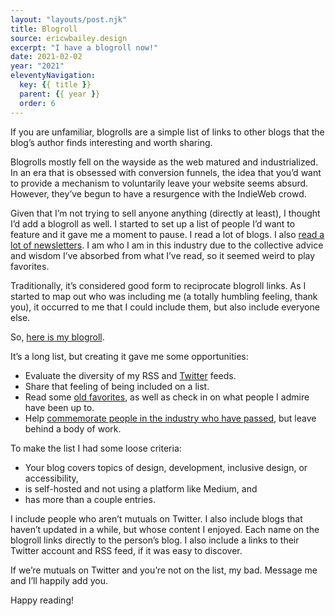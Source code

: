 ```yaml
---
layout: "layouts/post.njk"
title: Blogroll
source: ericwbailey.design
excerpt: "I have a blogroll now!"
date: 2021-02-02
year: "2021"
eleventyNavigation:
  key: {{ title }}
  parent: {{ year }}
  order: 6
---
```


If you are unfamiliar, blogrolls are a simple list of links to other blogs that the blog’s author finds interesting and worth sharing.

Blogrolls mostly fell on the wayside as the web matured and industrialized. In an era that is obsessed with conversion funnels, the idea that you’d want to provide a mechanism to voluntarily leave your website seems absurd. However, they’ve begun to have a resurgence with the IndieWeb crowd.

Given that I’m not trying to sell anyone anything (directly at least), I thought I’d add a blogroll as well. I started to set up a list of people I’d want to feature and it gave me a moment to pause. I read a lot of blogs. I also [read a lot of newsletters](https://ericwbailey.design/newsletters/). I am who I am in this industry due to the collective advice and wisdom I’ve absorbed from what I’ve read, so it seemed weird to play favorites.

Traditionally, it’s considered good form to reciprocate blogroll links. As I started to map out who was including me (a totally humbling feeling, thank you), it occurred to me that I could include them, but also include everyone else.

So, [here is my blogroll](https://ericwbailey.design/blogroll/).

It’s a long list, but creating it gave me some opportunities:

- Evaluate the diversity of my RSS and [Twitter](https://twitter.com/ericwbailey/following) feeds.
- Share that feeling of being included on a list.
- Read some [old favorites](https://simurai.com/blog/2015/09/09/back-to-the-roots), as well as check in on what people I admire have been up to.
- Help [commemorate people in the industry who have passed](http://accessiblejoe.com/), but leave behind a body of work.

To make the list I had some loose criteria:

- Your blog covers topics of design, development, inclusive design, or accessibility,
- is self-hosted and not using a platform like Medium, and
- has more than a couple entries.

I include people who aren’t mutuals on Twitter. I also include blogs that haven’t updated in a while, but whose content I enjoyed. Each name on the blogroll links directly to the person’s blog. I also include a links to their Twitter account and RSS feed, if it was easy to discover.

If we’re mutuals on Twitter and you’re not on the list, my bad. Message me and I’ll happily add you.

Happy reading!
